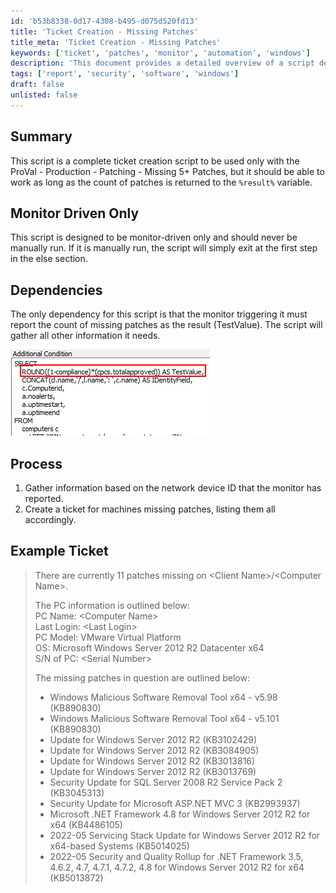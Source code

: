 ```yaml
---
id: 'b53b8338-0d17-4308-b495-d075d520fd13'
title: 'Ticket Creation - Missing Patches'
title_meta: 'Ticket Creation - Missing Patches'
keywords: ['ticket', 'patches', 'monitor', 'automation', 'windows']
description: 'This document provides a detailed overview of a script designed for creating tickets based on missing patches in a ProVal environment. It outlines the dependencies, process, and an example of a generated ticket, emphasizing that the script should be monitor-driven and not manually executed.'
tags: ['report', 'security', 'software', 'windows']
draft: false
unlisted: false
---
```


## Summary

This script is a complete ticket creation script to be used only with the ProVal - Production - Patching - Missing 5+ Patches, but it should be able to work as long as the count of patches is returned to the `%result%` variable.

## Monitor Driven Only

This script is designed to be monitor-driven only and should never be manually run. If it is manually run, the script will simply exit at the first step in the else section.

## Dependencies

The only dependency for this script is that the monitor triggering it must report the count of missing patches as the result (TestValue). The script will gather all other information it needs.

![Image](../../../static/img/Ticket-Creation---Missing-Patches/image_1.png)

## Process

1. Gather information based on the network device ID that the monitor has reported.
2. Create a ticket for machines missing patches, listing them all accordingly.

## Example Ticket

> There are currently 11 patches missing on \<Client Name>/\<Computer Name>.
>
> The PC information is outlined below:  
> PC Name: \<Computer Name>  
> Last Login: \<Last Login>  
> PC Model: VMware Virtual Platform  
> OS: Microsoft Windows Server 2012 R2 Datacenter x64  
> S/N of PC: \<Serial Number>
>
> The missing patches in question are outlined below:
>
> - Windows Malicious Software Removal Tool x64 - v5.98 (KB890830)  
> - Windows Malicious Software Removal Tool x64 - v5.101 (KB890830)  
> - Update for Windows Server 2012 R2 (KB3102429)  
> - Update for Windows Server 2012 R2 (KB3084905)  
> - Update for Windows Server 2012 R2 (KB3013816)  
> - Update for Windows Server 2012 R2 (KB3013769)  
> - Security Update for SQL Server 2008 R2 Service Pack 2 (KB3045313)  
> - Security Update for Microsoft ASP.NET MVC 3 (KB2993937)  
> - Microsoft .NET Framework 4.8 for Windows Server 2012 R2 for x64 (KB4486105)  
> - 2022-05 Servicing Stack Update for Windows Server 2012 R2 for x64-based Systems (KB5014025)  
> - 2022-05 Security and Quality Rollup for .NET Framework 3.5, 4.6.2, 4.7, 4.7.1, 4.7.2, 4.8 for Windows Server 2012 R2 for x64 (KB5013872)  




